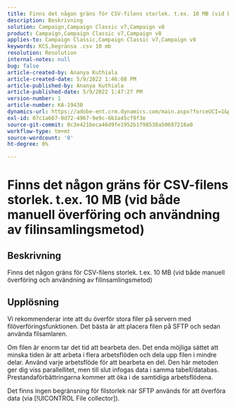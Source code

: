 ```yaml
---
title: Finns det någon gräns för CSV-filens storlek. t.ex. 10 MB (vid både manuell överföring och användning av filinsamlingsmetod)
description: Beskrivning
solution: Campaign,Campaign Classic v7,Campaign v8
product: Campaign,Campaign Classic v7,Campaign v8
applies-to: Campaign Classic,Campaign Classic v7,Campaign v8
keywords: KCS,begränsa .csv 10 mb
resolution: Resolution
internal-notes: null
bug: false
article-created-by: Ananya Kuthiala
article-created-date: 5/9/2022 1:46:08 PM
article-published-by: Ananya Kuthiala
article-published-date: 5/9/2022 1:47:27 PM
version-number: 1
article-number: KA-19430
dynamics-url: https://adobe-ent.crm.dynamics.com/main.aspx?forceUCI=1&pagetype=entityrecord&etn=knowledgearticle&id=74664e5e-9ecf-ec11-a7b5-0022480a8e40
exl-id: 07c1a667-0d72-4967-9e9c-6b1a45cf9f3e
source-git-commit: 0c3e421beca46d9fe1952b1f98538a50697216a0
workflow-type: tm+mt
source-wordcount: '0'
ht-degree: 0%

---
```


# Finns det någon gräns för CSV-filens storlek. t.ex. 10 MB (vid både manuell överföring och användning av filinsamlingsmetod)

## Beskrivning

Finns det någon gräns för CSV-filens storlek. t.ex. 10 MB (vid både manuell överföring och användning av filinsamlingsmetod)

## Upplösning


Vi rekommenderar inte att du överför stora filer på servern med filöverföringsfunktionen. Det bästa är att placera filen på SFTP och sedan använda filsamlaren.

Om filen är enorm tar det tid att bearbeta den. Det enda möjliga sättet att minska tiden är att arbeta i flera arbetsflöden och dela upp filen i mindre delar. Använd varje arbetsflöde för att bearbeta en del. Den här metoden ger dig viss parallellitet, men till slut infogas data i samma tabell/databas. Prestandaförbättringarna kommer att öka i de samtidiga arbetsflödena.

Det finns ingen begränsning för filstorlek när SFTP används för att överföra data (via [!UICONTROL File collector]).
